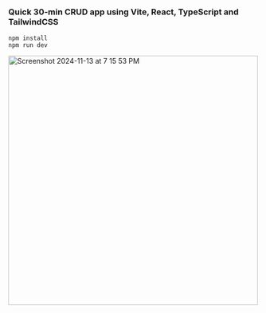 ### Quick 30-min CRUD app using Vite, React, TypeScript and TailwindCSS

```
npm install
npm run dev
```

<img width="501" alt="Screenshot 2024-11-13 at 7 15 53 PM" src="https://github.com/user-attachments/assets/8a760b16-1eff-4b75-9789-05e4605b86d1">
